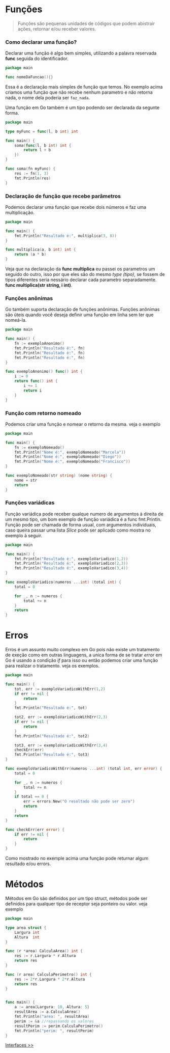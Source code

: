 # Funções

> Funções são pequenas unidades de códigos que podem abistrair ações, retornar e/ou receber valores.

### Como declarar uma função?

Declarar uma função é algo bem simples, utilizando a palavra reservada **func** seguida do identificador.

```go
package main

func nomeDaFuncao(){}

```

Essa é a declaração mais simples de função que temos. No exemplo acima criamos uma função que não recebe nenhum parametro e não retorna nada, o nome dela poderia ser `faz_nada`.

Uma função em Go também é um tipo podendo ser declarada da segunte forma.

```go
package main

type myFunc = func(l, b int) int

func main() {
	soma(func(l, b int) int {
		return l + b
	})
}

func soma(fn myFunc) {
	res := fn(1, 3)
	fmt.Println(res)
}

```

### Declaração de função que recebe parâmetros

Podemos declarar uma função que recebe dois números e faz uma multiplicação.

```go
package main

func main() {
	fmt.Println("Resultado é:", multiplica(3, 8))
}

func multiplica(a, b int) int {
	return (a * b)
}
```

Veja que na declaração da **func multiplica** eu passei os parametros um seguido do outro, isso por que eles são do mesmo *type (tipo)*, se fossem de tipos diferentes seria nessário declarar cada parametro separadamente. **func multiplica(str string, i int)**.

### Funções anônimas

Go também suporta declaração de funções anônimas. Funções anônimas são úteis quando você deseja definir uma função em linha sem ter que nomeá-la.

```go
package main

func main() {
    fn := exemploAnonimo()
    fmt.Println("Resultado é:", fn)
    fmt.Println("Resultado é:", fn)
    fmt.Println("Resultado é:", fn)
}

func exemploAnonimo() func() int {
	i := 0
	return func() int {
		i += 1
		return i
	}
}
```

### Função com retorno nomeado

Podemos criar uma função e nomear o retorno da mesma. veja o exemplo

```go
package main

func main() {
    fn := exemploNomeado()
    fmt.Println("Nome é:", exemploNomeado("Marcela"))
    fmt.Println("Nome é:", exemploNomeado("Diego"))
    fmt.Println("Nome é:", exemploNomeado("Francisco"))
}

func exemploNomeado(str string) (nome string) {
    nome = str
    return 
}
```

### Funções variádicas

Função variádica pode receber qualque numero de argumentos à direita de um mesmo tipo, um bom exemplo de função variádica é a func fmt.Println. Função pode ser chamada de forma usual, com argumentos individuais, caso queira passar uma lista *Slice* pode ser aplicado como mostra no exemplo à seguir.

```go
package main

func main() {
    fmt.Println("Resultado é:", exemploVariadico(1,2))
    fmt.Println("Resultado é:", exemploVariadico(2,3))
    fmt.Println("Resultado é:", exemploVariadico(3,4))
}

func exemploVariadico(numeros ...int) (total int) {
    total = 0

    for _, n := numeros {
        total += n
    }
	return 
}
```

# Erros

Erros é um assunto muito complexo em Go pois não existe um tratamento de exeção como em outras linguagens, a unica forma de se tratar *error* em Go é usando a condição *if* para isso ou então podemos criar uma função para realizar o tratamento. veja os exemplos.


```go
package main

func main() {
    tot, err := exemploVariadicoWithErr(1,2)
    if err != nil {
        return
    }
    fmt.Println("Resultado é:", tot)

    tot2, err := exemploVariadicoWithErr(2,3)
    if err != nil {
        return
    }
    fmt.Println("Resultado é:", tot2)

    tot3, err := exemploVariadicoWithErr(3,4)
    checkErr(err)
    fmt.Println("Resultado é:", tot3)
}

func exemploVariadicoWithErr(numeros ...int) (total int, err error) {
    total = 0

    for _, n := numeros {
        total += n
    }
    if total == 0 {
        err = errors.New("O resoltado não pode ser zero")
        return
    }
	return 
}

func checkErr(err error) {
    if err != nil {
        return
    }
}
```
Como mostrado no exemple acima uma função pode returnar algum resultado e/ou errors.

# Métodos

Métodos em Go são definidos por um tipo struct, métodos pode ser definidos para qualquer tipo de receptor seja ponteiro ou valor. veja exemplo


```go
package main

type area struct {
    Largura int
    Altura  int
}

func (r *area) CalculaArea() int {
    res := r.Largura * r.Altura
    return res
}

func (r area) CalculaPerimetro() int {
    res := 2*r.Largura * 2*r.Altura
    return res
}


func main() {
    a := area{Largura: 10, Altura: 5}
    resultArea := a.CalculaArea()
    fmt.Println("area: ", resultArea)
    perim := &a //repassando os valores
    resultPerim := perim.CalculaPerimetro()
    fmt.Println("perim: ", resultPerim)
}
```

[Interfaces >>](interfaces.md#interfaces)